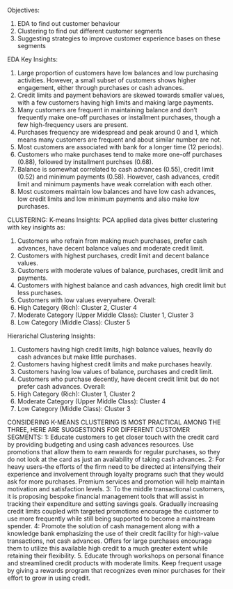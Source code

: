 Objectives:
1. EDA to find out customer behaviour
2. Clustering to find out different customer segments
3. Suggesting strategies to improve customer experience bases on these segments

EDA Key Insights:
1. Large proportion of customers have low balances and low purchasing activities. However, a small subset of customers shows higher engagement, either through purchases or cash advances.
2. Credit limits and payment behaviors are skewed towards smaller values, with a few customers having high limits and making large payments.
3. Many customers are frequent in maintaining balance and don’t frequently make one-off purchases or installment purchases, though a few high-frequency users are present.
4. Purchases frequency are widespread and peak around 0 and 1, which means many customers are frequent and about similar number are not.
5. Most customers are associated with bank for a longer time (12 periods).
6. Customers who make purchases tend to make more one-off purchases (0.88), followed by installment purchses (0.68).
7. Balance is somewhat correlated to cash advances (0.55), credit limit (0.52) and minimum payments (0.58). However, cash advances, credit limit and minimum payments have weak correlation with each other.
8. Most customers maintain low balances and have low cash advances, low credit limits and low minimum payments and also make low purchases.

CLUSTERING:
K-means Insights:
PCA applied data gives better clustering with key insights as:
1. Customers who refrain from making much purchases, prefer cash advances, have decent balance values and moderate credit limit.
2. Customers with highest purchases, credit limit and decent balance values.
3. Customers with moderate values of balance, purchases, credit limit and payments.
4. Customers with highest balance and cash advances, high credit limit but less purchases.
5. Customers with low values everywhere.
Overall:
1. High Category (Rich): Cluster 2, Cluster 4
2. Moderate Category (Upper Middle Class): Cluster 1, Cluster 3
3. Low Category (Middle Class): Cluster 5


Hierarichal Clustering Insights:
1. Customers having high credit limits, high balance values, heavily do cash advances but make little purchases.
2. Customers having highest credit limits and make purchases heavily.
3. Customers having low values of balance, purchases and credit limit.
4. Customers who purchase decently, have decent credit limit but do not prefer cash advances.
Overall:
1. High Category (Rich): Cluster 1, Cluster 2
2. Moderate Category (Upper Middle Class): Cluster 4
3. Low Category (Middle Class): Cluster 3


CONSIDERING K-MEANS CLUSTERING IS MOST PRACTICAL AMONG THE THREE, HERE ARE SUGGESTIONS FOR DIFFERENT CUSTOMER SEGMENTS:
1: Educate customers to get closer touch with the credit card by providing budgeting and using cash advances resources. Use promotions that allow them to earn rewards for regular purchases, so they do not look at the card as just an availability of taking cash advances.
2: For heavy users-the efforts of the firm need to be directed at intensifying their experience and involvement through loyalty programs such that they would ask for more purchases. Premium services and promotion will help maintain motivation and satisfaction levels.
3: To the middle transactional customers, it is proposing bespoke financial management tools that will assist in tracking their expenditure and setting savings goals. Gradually increasing credit limits coupled with targeted promotions encourage the customer to use more frequently while still being supported to become a mainstream spender.
4: Promote the solution of cash management along with a knowledge bank emphasizing the use of their credit facility for high-value transactions, not cash advances. Offers for large purchases encourage them to utilize this available high credit to a much greater extent while retaining their flexibility.
5. Educate through workshops on personal finance and streamlined credit products with moderate limits. Keep frequent usage by giving a rewards program that recognizes even minor purchases for their effort to grow in using credit.
